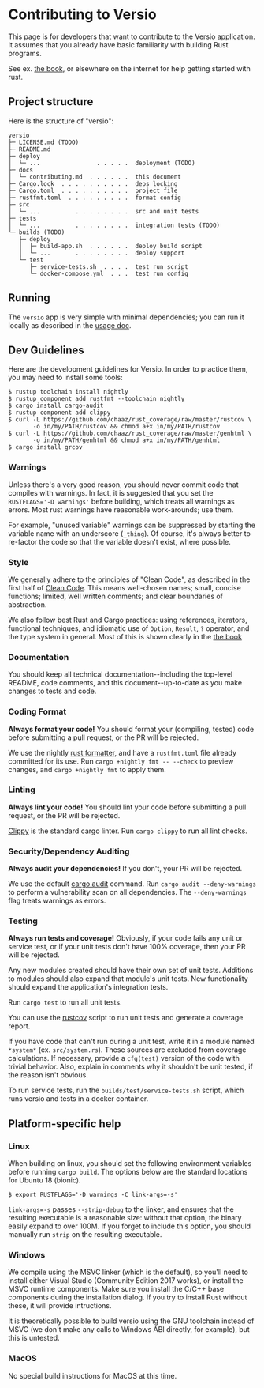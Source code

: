 # Contributing to Versio

This page is for developers that want to contribute to the Versio
application. It assumes that you already have basic familiarity with
building Rust programs.

See ex. [the book](https://doc.rust-lang.org/book/index.html), or
elsewhere on the internet for help getting started with rust.

## Project structure

Here is the structure of "versio":

```
versio
├─ LICENSE.md (TODO)
├─ README.md
├─ deploy
│  └─ ...                . . . . .  deployment (TODO)
├─ docs
│  └─ contributing.md  . . . . . .  this document
├─ Cargo.lock  . . . . . . . . . .  deps locking
├─ Cargo.toml  . . . . . . . . . .  project file
├─ rustfmt.toml  . . . . . . . . .  format config
├─ src
│  └─ ...          . . . . . . . .  src and unit tests
├─ tests
│  └─ ...          . . . . . . . .  integration tests (TODO)
└─ builds (TODO)
   ├─ deploy
   │  ├─ build-app.sh  . . . . . .  deploy build script
   │  └─ ...       . . . . . . . .  deploy support
   └─ test
      ├─ service-tests.sh  . . . .  test run script
      └─ docker-compose.yml  . . .  test run config
```

## Running

The `versio` app is very simple with minimal dependencies; you can run
it locally as described in the [usage doc](./usage.md).

## Dev Guidelines

[dev guidelines]: #dev-guidelines

Here are the development guidelines for Versio. In order to practice
them, you may need to install some tools:

```
$ rustup toolchain install nightly
$ rustup component add rustfmt --toolchain nightly
$ cargo install cargo-audit 
$ rustup component add clippy 
$ curl -L https://github.com/chaaz/rust_coverage/raw/master/rustcov \
       -o in/my/PATH/rustcov && chmod a+x in/my/PATH/rustcov
$ curl -L https://github.com/chaaz/rust_coverage/raw/master/genhtml \
       -o in/my/PATH/genhtml && chmod a+x in/my/PATH/genhtml
$ cargo install grcov
```

### Warnings

Unless there's a very good reason, you should never commit code that
compiles with warnings. In fact, it is suggested that you set the
`RUSTFLAGS='-D warnings'` before building, which treats all warnings as
errors. Most rust warnings have reasonable work-arounds; use them.

For example, "unused variable" warnings can be suppressed by starting
the variable name with an underscore (`_thing`). Of course, it's always
better to re-factor the code so that the variable doesn't exist, where
possible.

### Style

We generally adhere to the principles of "Clean Code", as described in
the first half of [Clean
Code](https://www.amazon.com/Clean-Code-Handbook-Software-Craftsmanship-ebook-dp-B001GSTOAM/dp/B001GSTOAM/ref=mt_kindle?_encoding=UTF8&me=&qid=1541523061).
This means well-chosen names; small, concise functions; limited, well
written comments; and clear boundaries of abstraction.

We also follow best Rust and Cargo practices: using references,
iterators, functional techniques, and idiomatic use of `Option`,
`Result`, `?` operator, and the type system in general. Most of this is
shown clearly in the [the
book](https://www.amazon.com/Clean-Code-Handbook-Software-Craftsmanship-ebook-dp-B001GSTOAM/dp/B001GSTOAM/ref=mt_kindle?_encoding=UTF8&me=&qid=1541523061)

### Documentation

You should keep all technical documentation--including the top-level
README, code comments, and this document--up-to-date as you make changes
to tests and code.

### Coding Format

**Always format your code!** You should format your (compiling, tested)
code before submitting a pull request, or the PR will be rejected.

We use the nightly [rust
formatter](https://github.com/rust-lang-nursery/rustfmt), and have a
`rustfmt.toml` file already committed for its use. Run `cargo +nightly
fmt -- --check` to preview changes, and `cargo +nightly fmt` to apply
them.

### Linting

**Always lint your code!** You should lint your code before submitting a
pull request, or the PR will be rejected.

[Clippy](https://github.com/rust-lang/rust-clippy) is the standard cargo
linter. Run `cargo clippy` to run all lint checks.

### Security/Dependency Auditing

**Always audit your dependencies!** If you don't, your PR will be
rejected.

We use the default [cargo audit](https://github.com/RustSec/cargo-audit)
command. Run `cargo audit --deny-warnings` to perform a vulnerability
scan on all dependencies. The `--deny-warnings` flag treats warnings as
errors.

### Testing

**Always run tests and coverage!** Obviously, if your code fails any
unit or service test, or if your unit tests don't have 100% coverage,
then your PR will be rejected. 

Any new modules created should have their own set of unit tests.
Additions to modules should also expand that module's unit tests. New
functionality should expand the application's integration tests.

Run `cargo test` to run all unit tests.

You can use the [rustcov](https://github.com/chaaz/rust_coverage/)
script to run unit tests and generate a coverage report.

If you have code that can't run during a unit test, write it in a module
named `*system*` (ex. `src/system.rs`). These sources are excluded from
coverage calculations. If necessary, provide a `cfg(test)` version of
the code with trivial behavior. Also, explain in comments why it
shouldn't be unit tested, if the reason isn't obvious.

To run service tests, run the `builds/test/service-tests.sh` script,
which runs versio and tests in a docker container.

## Platform-specific help

[platform-specific help]: #platform-specific-help

### Linux

[linux]: #linux

When building on linux, you should set the following environment
variables before running `cargo build`. The options below are the
standard locations for Ubuntu 18 (bionic).

```
$ export RUSTFLAGS='-D warnings -C link-args=-s'
```

`link-args=-s` passes `--strip-debug` to the linker, and ensures that
the resulting executable is a reasonable size: without that option, the
binary easily expand to over 100M. If you forget to include this option,
you should manually run `strip` on the resulting executable.

### Windows

[windows]: #windows

We compile using the MSVC linker (which is the default), so you'll need
to install either Visual Studio (Community Edition 2017 works), or
install the MSVC runtime components. Make sure you install the C/C++
base components during the installation dialog. If you try to install
Rust without these, it will provide intructions.

It is theoretically possible to build versio using the GNU toolchain
instead of MSVC (we don't make any calls to Windows ABI directly, for
example), but this is untested.

### MacOS

[macos]: #macos

No special build instructions for MacOS at this time.

